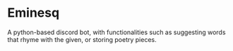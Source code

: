# Eminesq
A python-based discord bot, with functionalities such as suggesting words that rhyme with the given, or storing poetry pieces.
